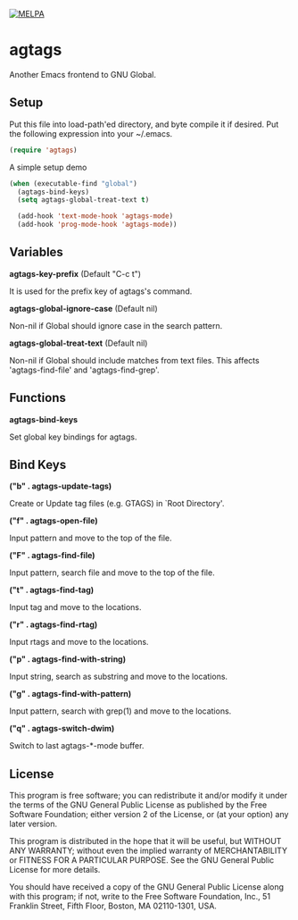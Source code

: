 [![MELPA](http://melpa.org/packages/agtags-badge.svg)](http://melpa.org/#/agtags)

agtags
========

Another Emacs frontend to GNU Global.

Setup
-----

Put this file into load-path'ed directory, and byte compile it if desired. Put the following expression into your ~/.emacs.

``` el
(require 'agtags)
```

A simple setup demo

``` el
(when (executable-find "global")
  (agtags-bind-keys)
  (setq agtags-global-treat-text t)

  (add-hook 'text-mode-hook 'agtags-mode)
  (add-hook 'prog-mode-hook 'agtags-mode))
```

Variables
-------

**agtags-key-prefix** (Default "C-c t")

It is used for the prefix key of agtags's command.

**agtags-global-ignore-case** (Default nil)

Non-nil if Global should ignore case in the search pattern.

**agtags-global-treat-text** (Default nil)

Non-nil if Global should include matches from text files. This affects 'agtags-find-file' and 'agtags-find-grep'.

Functions
-------

**agtags-bind-keys**

Set global key bindings for agtags.

Bind Keys
-------

**("b" . agtags-update-tags)**

Create or Update tag files (e.g. GTAGS) in `Root Directory'.

**("f" . agtags-open-file)**

Input pattern and move to the top of the file.

**("F" . agtags-find-file)**

Input pattern, search file and move to the top of the file.

**("t" . agtags-find-tag)**

Input tag and move to the locations.

**("r" . agtags-find-rtag)**

Input rtags and move to the locations.

**("p" . agtags-find-with-string)**

Input string, search as substring and move to the locations.

**("g" . agtags-find-with-pattern)**

Input pattern, search with grep(1) and move to the locations.

**("q" . agtags-switch-dwim)**

Switch to last agtags-*-mode buffer.

License
-------

This program is free software; you can redistribute it and/or modify it under
the terms of the GNU General Public License as published by the Free Software
Foundation; either version 2 of the License, or (at your option) any later
version.

This program is distributed in the hope that it will be useful, but WITHOUT ANY
WARRANTY; without even the implied warranty of MERCHANTABILITY or FITNESS FOR A
PARTICULAR PURPOSE.  See the GNU General Public License for more details.

You should have received a copy of the GNU General Public License along with
this program; if not, write to the Free Software Foundation, Inc., 51 Franklin
Street, Fifth Floor, Boston, MA 02110-1301, USA.
